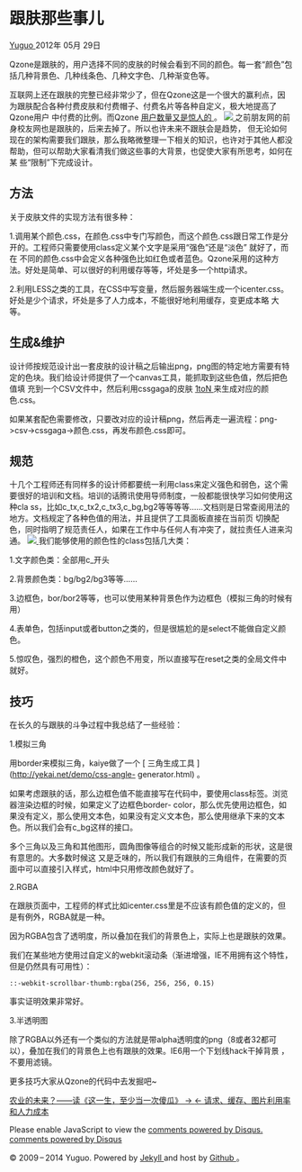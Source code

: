 #  跟肤那些事儿

[ Yuguo ](http://yuguo.us) 2012年 05月 29日

Qzone是跟肤的，用户选择不同的皮肤的时候会看到不同的颜色。每一套“颜色”包括几种背景色、几种线条色、几种文字色、几种渐变色等。

互联网上还在跟肤的完整已经非常少了，但在Qzone这是一个很大的赢利点，因为跟肤配合各种付费皮肤和付费帽子、付费名片等各种自定义，极大地提高了Qzone用户
中付费的比例。而Qzone [ 用户数量又是惊人的 ](http://tech.qq.com/zt2012/tencent12q1/index.htm) 。
[ ![](http://yuguo.us/files/2012/05/图片1.jpg)
](http://yuguo.us/files/2012/05/图片1.jpg) 之前朋友网的前身校友网也是跟肤的，后来去掉了。所以也许未来不跟肤会是趋势，
但无论如何现在的架构需要我们跟肤，那么我略微整理一下相关的知识，也许对于其他人都没帮助，但可以帮助大家看清我们做这些事的大背景，也促使大家有所思考，如何在某
些“限制”下完成设计。

##  方法

关于皮肤文件的实现方法有很多种：

1.调用某个颜色.css，在颜色.css中专门写颜色，而这个颜色.css跟日常工作是分开的。工程师只需要使用class定义某个文字是采用“强色”还是“淡色”
就好了，而在 不同的颜色.css中会定义各种强色比如红色或者蓝色。Qzone采用的这种方法。好处是简单、可以很好的利用缓存等等，坏处是多一个http请求。

2.利用LESS之类的工具，在CSS中写变量，然后服务器端生成一个icenter.css。好处是少个请求，坏处是多了人力成本，不能很好地利用缓存，变更成本略
大等。

##  生成&维护

设计师按规范设计出一套皮肤的设计稿之后输出png，png图的特定地方需要有特定的色块。我们给设计师提供了一个canvas工具，能抓取到这些色值，然后把色值填
充到一个CSV文件中，然后利用cssgaga的皮肤 [ 1toN ](http://www.99css.com/archives/708)
来生成对应的颜色.css。

如果某套配色需要修改，只要改对应的设计稿png，然后再走一遍流程：png->csv->cssgaga->颜色.css，再发布颜色.css即可。

##  规范

十几个工程师还有同样多的设计师都要统一利用class来定义强色和弱色，这个需要很好的培训和文档。培训的话腾讯使用导师制度，一般都能很快学习如何使用这种cla
ss，比如c_tx,c_tx2,c_tx3,c_bg,bg2等等等等……文档则是日常查阅用法的地方。文档规定了各种色值的用法，并且提供了工具面板直接在当前页
切换配色，同时指明了规范责任人，如果在工作中与任何人有冲突了，就拉责任人进来沟通。 [
![](http://yuguo.us/files/2012/05/11.jpg)
](http://yuguo.us/files/2012/05/11.jpg) 我们能够使用的颜色性的class包括几大类：

1.文字颜色类：全部用c_开头

2.背景颜色类：bg/bg2/bg3等等……

3.边框色，bor/bor2等等，也可以使用某种背景色作为边框色（模拟三角的时候有用）

4.表单色，包括input或者button之类的，但是很尴尬的是select不能做自定义颜色。

5.惊叹色，强烈的橙色，这个颜色不用变，所以直接写在reset之类的全局文件中就好。

##  技巧

在长久的与跟肤的斗争过程中我总结了一些经验：

1.模拟三角

用border来模拟三角，kaiye做了一个 [ 三角生成工具 ](http://yekai.net/demo/css-angle-
generator.html) 。

如果考虑跟肤的话，那么边框色值不能直接写在代码中，要使用class标签。浏览器渲染边框的时候，如果定义了边框色border-
color，那么优先使用边框色，如果没有定义，那么使用文本色，如果没有定义文本色，那么使用继承下来的文本色。所以我们会有c_bg这样的接口。

多个三角以及三角和其他图形，圆角图像等组合的时候又能形成新的形状，这是很有意思的。大多数时候这
又是乏味的，所以我们有跟肤的三角组件，在需要的页面中可以直接引入样式，html中只用修改颜色就好了。

2.RGBA

在跟肤页面中，工程师的样式比如icenter.css里是不应该有颜色值的定义的，但是有例外，RGBA就是一种。

因为RGBA包含了透明度，所以叠加在我们的背景色上，实际上也是跟肤的效果。

我们在某些地方使用过自定义的webkit滚动条（渐进增强，IE不用拥有这个特性，但是仍然具有可用性）：

    
    
    ::-webkit-scrollbar-thumb:rgba(256, 256, 256, 0.15)

事实证明效果非常好。

3.半透明图

除了RGBA以外还有一个类似的方法就是带alpha透明度的png（8或者32都可以），叠加在我们的背景色上也有跟肤的效果。IE6用一个下划线hack干掉背景
，不要用滤镜。

更多技巧大家从Qzone的代码中去发掘吧~

[ 农业的未来？——读《这一生，至少当一次傻瓜》 → ](/weblog/kiseki-no-ringo/) [ ← 请求、缓存、图片利用率和人力成本
](/weblog/request-cache-image-developer/)

Please enable JavaScript to view the [ comments powered by Disqus.
](http://disqus.com/?ref_noscript) [ comments powered by  Disqus
](http://disqus.com)

© 2009 – 2014 Yuguo. Powered by [ Jekyll ](https://github.com/mojombo/jekyll)
and host by [ Github ](https://github.com/yuguo) 。

